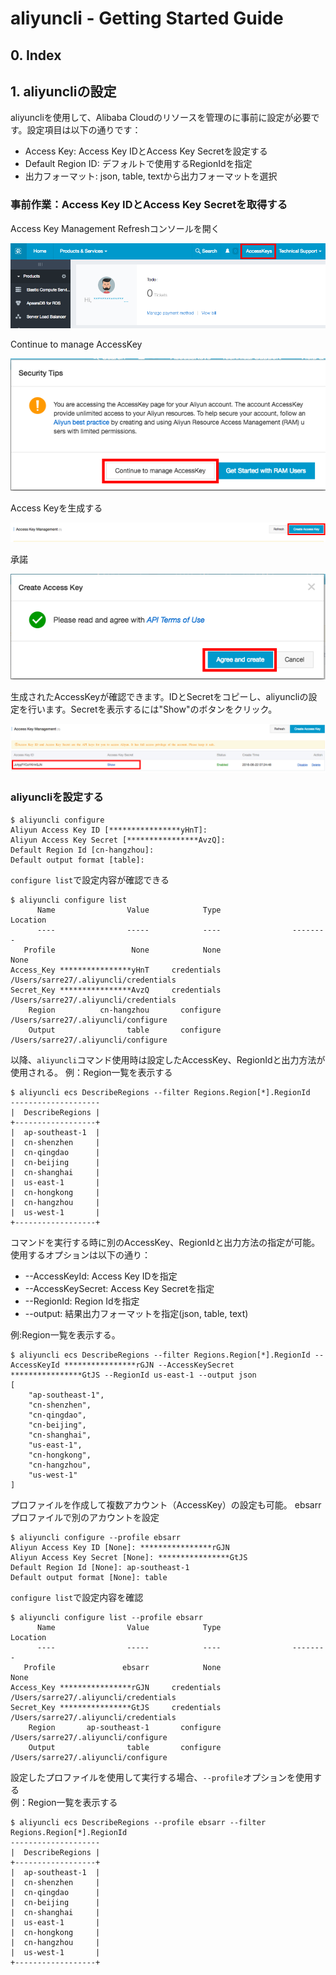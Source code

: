 # aliyuncli - Getting Started Guide

## 0. Index

## 1. aliyuncliの設定

aliyuncliを使用して、Alibaba Cloudのリソースを管理のに事前に設定が必要です。設定項目は以下の通りです：
 - Access Key: Access Key IDとAccess Key Secretを設定する
 - Default Region ID: デフォルトで使用するRegionIdを指定
 - 出力フォーマット: json, table, textから出力フォーマットを選択

### 事前作業：Access Key IDとAccess Key Secretを取得する

Access Key Management Refreshコンソールを開く

![Open Access Key Manangement](attachments/OpenAKConsole.png)

Continue to manage AccessKey

![Skip security tips](attachments/SkipSecTips.png)


Access Keyを生成する

![Create](attachments/Create.png)

承諾

![Agree](attachments/Agree.png)

生成されたAccessKeyが確認できます。IDとSecretをコピーし、aliyuncliの設定を行います。Secretを表示するには"Show"のボタンをクリック。

![Get](attachments/Get.png)

### aliyuncliを設定する
```
$ aliyuncli configure
Aliyun Access Key ID [****************yHnT]:
Aliyun Access Key Secret [****************AvzQ]:
Default Region Id [cn-hangzhou]:
Default output format [table]:
```
`configure list`で設定内容が確認できる
```
$ aliyuncli configure list
      Name                Value            Type                Location
      ----                -----            ----                --------
   Profile                 None            None                    None
Access_Key ****************yHnT     credentials    /Users/sarre27/.aliyuncli/credentials
Secret_Key ****************AvzQ     credentials    /Users/sarre27/.aliyuncli/credentials
    Region          cn-hangzhou       configure    /Users/sarre27/.aliyuncli/configure
    Output                table       configure    /Users/sarre27/.aliyuncli/configure
```
以降、`aliyuncli`コマンド使用時は設定したAccessKey、RegionIdと出力方法が使用される。
例：Region一覧を表示する
```
$ aliyuncli ecs DescribeRegions --filter Regions.Region[*].RegionId
--------------------
|  DescribeRegions |
+------------------+
|  ap-southeast-1  |
|  cn-shenzhen     |
|  cn-qingdao      |
|  cn-beijing      |
|  cn-shanghai     |
|  us-east-1       |
|  cn-hongkong     |
|  cn-hangzhou     |
|  us-west-1       |
+------------------+
```
コマンドを実行する時に別のAccessKey、RegionIdと出力方法の指定が可能。使用するオプションは以下の通り：
 - --AccessKeyId:  Access Key IDを指定
 - --AccessKeySecret: Access Key Secretを指定
 - --RegionId: Region Idを指定
 - --output: 結果出力フォーマットを指定(json, table, text)

例:Region一覧を表示する。
```
$ aliyuncli ecs DescribeRegions --filter Regions.Region[*].RegionId --AccessKeyId ****************rGJN --AccessKeySecret ****************GtJS --RegionId us-east-1 --output json
[
    "ap-southeast-1",
    "cn-shenzhen",
    "cn-qingdao",
    "cn-beijing",
    "cn-shanghai",
    "us-east-1",
    "cn-hongkong",
    "cn-hangzhou",
    "us-west-1"
]
```


プロファイルを作成して複数アカウント（AccessKey）の設定も可能。
ebsarrプロファイルで別のアカウントを設定
```
$ aliyuncli configure --profile ebsarr
Aliyun Access Key ID [None]: ****************rGJN
Aliyun Access Key Secret [None]: ****************GtJS
Default Region Id [None]: ap-southeast-1
Default output format [None]: table
```
`configure list`で設定内容を確認
```
$ aliyuncli configure list --profile ebsarr
      Name                Value            Type                Location
      ----                -----            ----                --------
   Profile               ebsarr            None                    None
Access_Key ****************rGJN     credentials    /Users/sarre27/.aliyuncli/credentials
Secret_Key ****************GtJS     credentials    /Users/sarre27/.aliyuncli/credentials
    Region       ap-southeast-1       configure    /Users/sarre27/.aliyuncli/configure
    Output                table       configure    /Users/sarre27/.aliyuncli/configure
```

設定したプロファイルを使用して実行する場合、`--profile`オプションを使用する
<br>例：Region一覧を表示する
```
$ aliyuncli ecs DescribeRegions --profile ebsarr --filter Regions.Region[*].RegionId
--------------------
|  DescribeRegions |
+------------------+
|  ap-southeast-1  |
|  cn-shenzhen     |
|  cn-qingdao      |
|  cn-beijing      |
|  cn-shanghai     |
|  us-east-1       |
|  cn-hongkong     |
|  cn-hangzhou     |
|  us-west-1       |
+------------------+
```
